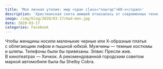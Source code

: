 ```yaml
---
title: 'Моя личная утопия: мир <span class="nowrap">60-х</span>'
description: 'Христианская секта амишей отказалась от современных технологий, сохранив уклад жизни XVII века. Я тоже хочу примерно также – жить в общине, в которой остановилось бы время. Только не на закате Реформации, а в североамериканских 50—60гг. прошлого века.'
image: /img/blog/2020/03-17/mad-men.jpg
date: 2020-03-17
categories: Facebook
---
```


<p>Чтобы женщины носили маленькие черные или Х-образные платья с&nbsp;облегающим лифом и&nbsp;пышной юбкой. Мужчины&nbsp;— темные костюмы и&nbsp;шляпы. Телефоны были&nbsp;бы привязаны. Элвис Пресли жив. В&nbsp;кинотеатрах&nbsp;— Хичкок. А&nbsp;рекомендованной городским советом маркой автомобиля была&nbsp;бы Shelby Cobra.</p>
